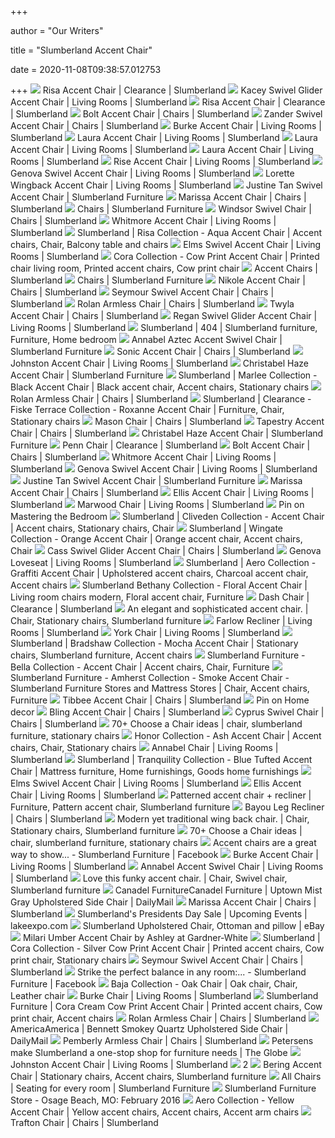+++
        
author = "Our Writers"
        
title = "Slumberland Accent Chair"
        
date = 2020-11-08T09:38:57.012753
        
+++
[ ![](https://www.slumberland.com/on/demandware.static/-/Sites-master-catalog-slumberland/default/dw695e996f/BlueSoHo/QK1013798_BEST_PRI_OL.jpg)](https://www.slumberland.com/on/demandware.static/-/Sites-master-catalog-slumberland/default/dw695e996f/BlueSoHo/QK1013798_BEST_PRI_OL.jpg) Risa Accent Chair | Clearance | Slumberland
[ ![](https://www.slumberland.com/dw/image/v2/BBWK_PRD/on/demandware.static/-/Sites-master-catalog-slumberland/default/dw0766e19d/BlueSoHo/QK1013805_BEST_PRI_OL.jpg?sw=742&sh=742&sm=fit)](https://www.slumberland.com/dw/image/v2/BBWK_PRD/on/demandware.static/-/Sites-master-catalog-slumberland/default/dw0766e19d/BlueSoHo/QK1013805_BEST_PRI_OL.jpg?sw=742&sh=742&sm=fit) Kacey Swivel Glider Accent Chair | Living Rooms | Slumberland
[ ![](https://www.slumberland.com/dw/image/v2/BBWK_PRD/on/demandware.static/-/Sites-master-catalog-slumberland/default/dw546c921e/BlueSoHo/QK1013798_BEST_SID_OL.jpg?sw=742&sh=742&sm=fit)](https://www.slumberland.com/dw/image/v2/BBWK_PRD/on/demandware.static/-/Sites-master-catalog-slumberland/default/dw546c921e/BlueSoHo/QK1013798_BEST_SID_OL.jpg?sw=742&sh=742&sm=fit) Risa Accent Chair | Clearance | Slumberland
[ ![](https://www.slumberland.com/on/demandware.static/-/Sites-master-catalog-slumberland/default/dw1df655da/BlueSoHo/QK1027711_HUGH_PRI_OL.jpg)](https://www.slumberland.com/on/demandware.static/-/Sites-master-catalog-slumberland/default/dw1df655da/BlueSoHo/QK1027711_HUGH_PRI_OL.jpg) Bolt Accent Chair | Chairs | Slumberland
[ ![](https://www.slumberland.com/on/demandware.static/-/Sites-master-catalog-slumberland/default/dwce5c2c55/BlueSoHo/QK1015925_FKLN_AFL_OL.jpg)](https://www.slumberland.com/on/demandware.static/-/Sites-master-catalog-slumberland/default/dwce5c2c55/BlueSoHo/QK1015925_FKLN_AFL_OL.jpg) Zander Swivel Accent Chair | Chairs | Slumberland
[ ![](https://www.slumberland.com/on/demandware.static/-/Sites-master-catalog-slumberland/default/dw233fb9d8/BlueSoHo/2101775_DIME_SH_PRI_OL.jpg)](https://www.slumberland.com/on/demandware.static/-/Sites-master-catalog-slumberland/default/dw233fb9d8/BlueSoHo/2101775_DIME_SH_PRI_OL.jpg) Burke Accent Chair | Living Rooms | Slumberland
[ ![](https://www.slumberland.com/dw/image/v2/BBWK_PRD/on/demandware.static/-/Sites-master-catalog-slumberland/default/dw4412a1a3/BlueSoHo/QK1011528_OVER_AFR_OL.jpg?sw=742&sh=742&sm=fit)](https://www.slumberland.com/dw/image/v2/BBWK_PRD/on/demandware.static/-/Sites-master-catalog-slumberland/default/dw4412a1a3/BlueSoHo/QK1011528_OVER_AFR_OL.jpg?sw=742&sh=742&sm=fit) Laura Accent Chair | Living Rooms | Slumberland
[ ![](https://www.slumberland.com/dw/image/v2/BBWK_PRD/on/demandware.static/-/Sites-master-catalog-slumberland/default/dw5c58b804/BlueSoHo/QK1011528_OVER_PRI_OL.jpg?sw=742&sh=742&sm=fit)](https://www.slumberland.com/dw/image/v2/BBWK_PRD/on/demandware.static/-/Sites-master-catalog-slumberland/default/dw5c58b804/BlueSoHo/QK1011528_OVER_PRI_OL.jpg?sw=742&sh=742&sm=fit) Laura Accent Chair | Living Rooms | Slumberland
[ ![](https://www.slumberland.com/on/demandware.static/-/Sites-master-catalog-slumberland/default/dw7e966786/BlueSoHo/QK1011530_OVER_PRI_OL.jpg)](https://www.slumberland.com/on/demandware.static/-/Sites-master-catalog-slumberland/default/dw7e966786/BlueSoHo/QK1011530_OVER_PRI_OL.jpg) Laura Accent Chair | Living Rooms | Slumberland
[ ![](https://www.slumberland.com/on/demandware.static/-/Sites-master-catalog-slumberland/default/dwfc5fb0bc/BlueSoHo/9070159_BAUH_SH_PRI_OL.jpg)](https://www.slumberland.com/on/demandware.static/-/Sites-master-catalog-slumberland/default/dwfc5fb0bc/BlueSoHo/9070159_BAUH_SH_PRI_OL.jpg) Rise Accent Chair | Living Rooms | Slumberland
[ ![](https://www.slumberland.com/on/demandware.static/-/Sites-master-catalog-slumberland/default/dw41e1e5ce/BlueSoHo/4230444_ASHL_PRI_OL.jpg)](https://www.slumberland.com/on/demandware.static/-/Sites-master-catalog-slumberland/default/dw41e1e5ce/BlueSoHo/4230444_ASHL_PRI_OL.jpg) Genova Swivel Accent Chair | Living Rooms | Slumberland
[ ![](https://www.slumberland.com/on/demandware.static/-/Sites-master-catalog-slumberland/default/dw58770344/BlueSoHo/QK1013803_BEST_PRI_OL.jpg)](https://www.slumberland.com/on/demandware.static/-/Sites-master-catalog-slumberland/default/dw58770344/BlueSoHo/QK1013803_BEST_PRI_OL.jpg) Lorette Wingback Accent Chair | Living Rooms | Slumberland
[ ![](https://www.slumberland.com/on/demandware.static/-/Sites-master-catalog-slumberland/default/dw434f001c/BlueSoHo/QK1013800_BEST_PRI_OL.jpg)](https://www.slumberland.com/on/demandware.static/-/Sites-master-catalog-slumberland/default/dw434f001c/BlueSoHo/QK1013800_BEST_PRI_OL.jpg) Justine Tan Swivel Accent Chair | Slumberland Furniture
[ ![](https://www.slumberland.com/on/demandware.static/-/Sites-master-catalog-slumberland/default/dwd67b629d/BlueSoHo/QK1022474_OVER_PRI_OL.jpg)](https://www.slumberland.com/on/demandware.static/-/Sites-master-catalog-slumberland/default/dwd67b629d/BlueSoHo/QK1022474_OVER_PRI_OL.jpg) Marissa Accent Chair | Chairs | Slumberland
[ ![](https://www.slumberland.com/on/demandware.static/-/Sites-site-catalog-slumberland-us/default/dwca746efd/ChairCarousel/webcarousel_chaices.png)](https://www.slumberland.com/on/demandware.static/-/Sites-site-catalog-slumberland-us/default/dwca746efd/ChairCarousel/webcarousel_chaices.png) Chairs | Slumberland Furniture
[ ![](https://www.slumberland.com/on/demandware.static/-/Sites-master-catalog-slumberland/default/dwa95e9815/BlueSoHo/QK1024816_OVER_PRO_OL.jpg)](https://www.slumberland.com/on/demandware.static/-/Sites-master-catalog-slumberland/default/dwa95e9815/BlueSoHo/QK1024816_OVER_PRO_OL.jpg) Windsor Swivel Chair | Chairs | Slumberland
[ ![](https://www.slumberland.com/dw/image/v2/BBWK_PRD/on/demandware.static/-/Sites-master-catalog-slumberland/default/dw07d7f040/BlueSoHo/QK1015421_HUGH_PRI_OL.jpg?sw=742&sh=742&sm=fit)](https://www.slumberland.com/dw/image/v2/BBWK_PRD/on/demandware.static/-/Sites-master-catalog-slumberland/default/dw07d7f040/BlueSoHo/QK1015421_HUGH_PRI_OL.jpg?sw=742&sh=742&sm=fit) Whitmore Accent Chair | Living Rooms | Slumberland
[ ![](https://i.pinimg.com/originals/8b/d2/b6/8bd2b665f88686e77feeb1f95520f092.jpg)](https://i.pinimg.com/originals/8b/d2/b6/8bd2b665f88686e77feeb1f95520f092.jpg) Slumberland | Risa Collection - Aqua Accent Chair | Accent chairs, Chair,  Balcony table and chairs
[ ![](https://www.slumberland.com/dw/image/v2/BBWK_PRD/on/demandware.static/-/Sites-master-catalog-slumberland/default/dw862ddf0b/BlueSoHo/QK1015286_BAUH_PRI_OL.jpg?sw=742&sh=742&sm=fit)](https://www.slumberland.com/dw/image/v2/BBWK_PRD/on/demandware.static/-/Sites-master-catalog-slumberland/default/dw862ddf0b/BlueSoHo/QK1015286_BAUH_PRI_OL.jpg?sw=742&sh=742&sm=fit) Elms Swivel Accent Chair | Living Rooms | Slumberland
[ ![](https://i.pinimg.com/originals/6f/0a/32/6f0a32f07ff5b043e605d122c7a861a8.jpg)](https://i.pinimg.com/originals/6f/0a/32/6f0a32f07ff5b043e605d122c7a861a8.jpg) Cora Collection - Cow Print Accent Chair | Printed chair living room,  Printed accent chairs, Cow print chair
[ ![](https://i.ytimg.com/vi/_RxzJolNk1E/maxresdefault.jpg)](https://i.ytimg.com/vi/_RxzJolNk1E/maxresdefault.jpg) Accent Chairs | Slumberland
[ ![](https://www.slumberland.com/on/demandware.static/-/Sites-site-catalog-slumberland-us/default/dw833b7d2a/ChairCarousel/webcarousel_stationarycharis.png)](https://www.slumberland.com/on/demandware.static/-/Sites-site-catalog-slumberland-us/default/dw833b7d2a/ChairCarousel/webcarousel_stationarycharis.png) Chairs | Slumberland Furniture
[ ![](https://www.slumberland.com/on/demandware.static/-/Sites-master-catalog-slumberland/default/dw2f679bea/BlueSoHo/3281711.jpg)](https://www.slumberland.com/on/demandware.static/-/Sites-master-catalog-slumberland/default/dw2f679bea/BlueSoHo/3281711.jpg) Nikole Accent Chair | Chairs | Slumberland
[ ![](https://www.slumberland.com/on/demandware.static/-/Sites-master-catalog-slumberland/default/dw1af2796b/BlueSoHo/QK1013797_BEST_PRI_OL.jpg)](https://www.slumberland.com/on/demandware.static/-/Sites-master-catalog-slumberland/default/dw1af2796b/BlueSoHo/QK1013797_BEST_PRI_OL.jpg) Seymour Swivel Accent Chair | Chairs | Slumberland
[ ![](https://www.slumberland.com/on/demandware.static/-/Sites-master-catalog-slumberland/default/dwa9ca365c/BlueSoHo/QK1013795_BEST_PRI_OL.jpg)](https://www.slumberland.com/on/demandware.static/-/Sites-master-catalog-slumberland/default/dwa9ca365c/BlueSoHo/QK1013795_BEST_PRI_OL.jpg) Rolan Armless Chair | Chairs | Slumberland
[ ![](https://www.slumberland.com/dw/image/v2/BBWK_PRD/on/demandware.static/-/Sites-master-catalog-slumberland/default/dw05aba84a/BlueSoHo/QK1021099_TOPL_PRI_OL.jpg?sw=742&sh=742&sm=fit)](https://www.slumberland.com/dw/image/v2/BBWK_PRD/on/demandware.static/-/Sites-master-catalog-slumberland/default/dw05aba84a/BlueSoHo/QK1021099_TOPL_PRI_OL.jpg?sw=742&sh=742&sm=fit) Twyla Accent Chair | Chairs | Slumberland
[ ![](https://www.slumberland.com/on/demandware.static/-/Sites-master-catalog-slumberland/default/dwc4b7e2fc/BlueSoHo/QK1013804_BEST_PRI_OL.jpg)](https://www.slumberland.com/on/demandware.static/-/Sites-master-catalog-slumberland/default/dwc4b7e2fc/BlueSoHo/QK1013804_BEST_PRI_OL.jpg) Regan Swivel Glider Accent Chair | Living Rooms | Slumberland
[ ![](https://i.pinimg.com/originals/2a/90/49/2a904935abac7af53f3f8160a4592f19.jpg)](https://i.pinimg.com/originals/2a/90/49/2a904935abac7af53f3f8160a4592f19.jpg) Slumberland | 404 | Slumberland furniture, Furniture, Home bedroom
[ ![](https://www.slumberland.com/dw/image/v2/BBWK_PRD/on/demandware.static/-/Sites-master-catalog-slumberland/default/dwc17d5afa/BlueSoHo/QK1022803_BEST_LF1_RM.jpg?sw=742&sh=742&sm=fit)](https://www.slumberland.com/dw/image/v2/BBWK_PRD/on/demandware.static/-/Sites-master-catalog-slumberland/default/dwc17d5afa/BlueSoHo/QK1022803_BEST_LF1_RM.jpg?sw=742&sh=742&sm=fit) Annabel Aztec Accent Swivel Chair | Slumberland Furniture
[ ![](https://www.slumberland.com/on/demandware.static/-/Sites-master-catalog-slumberland/default/dw384ae3e8/BlueSoHo/QK1023219_HUGH_PRI_OL.jpg)](https://www.slumberland.com/on/demandware.static/-/Sites-master-catalog-slumberland/default/dw384ae3e8/BlueSoHo/QK1023219_HUGH_PRI_OL.jpg) Sonic Accent Chair | Chairs | Slumberland
[ ![](https://www.slumberland.com/dw/image/v2/BBWK_PRD/on/demandware.static/-/Sites-master-catalog-slumberland/default/dwa0e48eb3/BlueSoHo/QK1011531_OVER_AFR_OL.jpg?sw=742&sh=742&sm=fit)](https://www.slumberland.com/dw/image/v2/BBWK_PRD/on/demandware.static/-/Sites-master-catalog-slumberland/default/dwa0e48eb3/BlueSoHo/QK1011531_OVER_AFR_OL.jpg?sw=742&sh=742&sm=fit) Johnston Accent Chair | Living Rooms | Slumberland
[ ![](https://www.slumberland.com/dw/image/v2/BBWK_PRD/on/demandware.static/-/Sites-master-catalog-slumberland/default/dw975418f0/BlueSoHo/QK1013807_BEST_PRI_OL.jpg?sw=742&sh=742&sm=fit)](https://www.slumberland.com/dw/image/v2/BBWK_PRD/on/demandware.static/-/Sites-master-catalog-slumberland/default/dw975418f0/BlueSoHo/QK1013807_BEST_PRI_OL.jpg?sw=742&sh=742&sm=fit) Christabel Haze Accent Chair | Slumberland Furniture
[ ![](https://i.pinimg.com/originals/20/4c/38/204c38396095e113582caba54baf681d.jpg)](https://i.pinimg.com/originals/20/4c/38/204c38396095e113582caba54baf681d.jpg) Slumberland | Marlee Collection - Black Accent Chair | Black accent chair, Accent  chairs, Stationary chairs
[ ![](https://www.slumberland.com/dw/image/v2/BBWK_PRD/on/demandware.static/-/Sites-master-catalog-slumberland/default/dw08d37144/BlueSoHo/QK1013795_BEST_LF1_RM.jpg?sw=742&sh=742&sm=fit)](https://www.slumberland.com/dw/image/v2/BBWK_PRD/on/demandware.static/-/Sites-master-catalog-slumberland/default/dw08d37144/BlueSoHo/QK1013795_BEST_LF1_RM.jpg?sw=742&sh=742&sm=fit) Rolan Armless Chair | Chairs | Slumberland
[ ![](https://i.pinimg.com/originals/80/22/c7/8022c76a9c67094fa09400aef2d8b30b.jpg)](https://i.pinimg.com/originals/80/22/c7/8022c76a9c67094fa09400aef2d8b30b.jpg) Slumberland | Clearance - Fiske Terrace Collection - Roxanne Accent Chair |  Furniture, Chair, Stationary chairs
[ ![](https://www.slumberland.com/on/demandware.static/-/Sites-master-catalog-slumberland/default/dwa086b157/BlueSoHo/QK1020489_UNIF_PRI_OL.jpg)](https://www.slumberland.com/on/demandware.static/-/Sites-master-catalog-slumberland/default/dwa086b157/BlueSoHo/QK1020489_UNIF_PRI_OL.jpg) Mason Chair | Chairs | Slumberland
[ ![](https://www.slumberland.com/dw/image/v2/BBWK_PRD/on/demandware.static/-/Sites-master-catalog-slumberland/default/dwd2469cbd/BlueSoHo/QK1023211_HUGH_PRI_OL.jpg?sw=742&sh=742&sm=fit)](https://www.slumberland.com/dw/image/v2/BBWK_PRD/on/demandware.static/-/Sites-master-catalog-slumberland/default/dwd2469cbd/BlueSoHo/QK1023211_HUGH_PRI_OL.jpg?sw=742&sh=742&sm=fit) Tapestry Accent Chair | Chairs | Slumberland
[ ![](https://www.slumberland.com/dw/image/v2/BBWK_PRD/on/demandware.static/-/Sites-master-catalog-slumberland/default/dwa3afbe17/BlueSoHo/QK1013807_BEST_SID_OL.jpg?sw=742&sh=742&sm=fit)](https://www.slumberland.com/dw/image/v2/BBWK_PRD/on/demandware.static/-/Sites-master-catalog-slumberland/default/dwa3afbe17/BlueSoHo/QK1013807_BEST_SID_OL.jpg?sw=742&sh=742&sm=fit) Christabel Haze Accent Chair | Slumberland Furniture
[ ![](https://www.slumberland.com/on/demandware.static/-/Sites-master-catalog-slumberland/default/dwce1bfe9f/BlueSoHo/QK986618_UNIF_PRI_OL.jpg)](https://www.slumberland.com/on/demandware.static/-/Sites-master-catalog-slumberland/default/dwce1bfe9f/BlueSoHo/QK986618_UNIF_PRI_OL.jpg) Penn Chair | Clearance | Slumberland
[ ![](https://www.slumberland.com/dw/image/v2/BBWK_PRD/on/demandware.static/-/Sites-master-catalog-slumberland/default/dw055d2554/BlueSoHo/QK1027711_HUGH_LF1_RM.jpg?sw=742&sh=742&sm=fit)](https://www.slumberland.com/dw/image/v2/BBWK_PRD/on/demandware.static/-/Sites-master-catalog-slumberland/default/dw055d2554/BlueSoHo/QK1027711_HUGH_LF1_RM.jpg?sw=742&sh=742&sm=fit) Bolt Accent Chair | Chairs | Slumberland
[ ![](https://www.slumberland.com/dw/image/v2/BBWK_PRD/on/demandware.static/-/Sites-master-catalog-slumberland/default/dwe3d3785a/BlueSoHo/QK1015421_HUGH_LF1_RM.jpg?sw=742&sh=742&sm=fit)](https://www.slumberland.com/dw/image/v2/BBWK_PRD/on/demandware.static/-/Sites-master-catalog-slumberland/default/dwe3d3785a/BlueSoHo/QK1015421_HUGH_LF1_RM.jpg?sw=742&sh=742&sm=fit) Whitmore Accent Chair | Living Rooms | Slumberland
[ ![](https://www.slumberland.com/dw/image/v2/BBWK_PRD/on/demandware.static/-/Sites-master-catalog-slumberland/default/dwd16ef1f9/BlueSoHo/4230444_1.jpg?sw=742&sh=742&sm=fit)](https://www.slumberland.com/dw/image/v2/BBWK_PRD/on/demandware.static/-/Sites-master-catalog-slumberland/default/dwd16ef1f9/BlueSoHo/4230444_1.jpg?sw=742&sh=742&sm=fit) Genova Swivel Accent Chair | Living Rooms | Slumberland
[ ![](https://www.slumberland.com/dw/image/v2/BBWK_PRD/on/demandware.static/-/Sites-master-catalog-slumberland/default/dwe634d119/BlueSoHo/QK1013800_BEST_AFL_OL.jpg?sw=742&sh=742&sm=fit)](https://www.slumberland.com/dw/image/v2/BBWK_PRD/on/demandware.static/-/Sites-master-catalog-slumberland/default/dwe634d119/BlueSoHo/QK1013800_BEST_AFL_OL.jpg?sw=742&sh=742&sm=fit) Justine Tan Swivel Accent Chair | Slumberland Furniture
[ ![](https://www.slumberland.com/dw/image/v2/BBWK_PRD/on/demandware.static/-/Sites-master-catalog-slumberland/default/dwfd6aa495/BlueSoHo/QK1022470_OVER_LF1_RM.jpg?sw=742&sh=742&sm=fit)](https://www.slumberland.com/dw/image/v2/BBWK_PRD/on/demandware.static/-/Sites-master-catalog-slumberland/default/dwfd6aa495/BlueSoHo/QK1022470_OVER_LF1_RM.jpg?sw=742&sh=742&sm=fit) Marissa Accent Chair | Chairs | Slumberland
[ ![](https://www.slumberland.com/on/demandware.static/-/Sites-master-catalog-slumberland/default/dwd68e3604/BlueSoHo/2108066_OVER_PRI_OL.jpg)](https://www.slumberland.com/on/demandware.static/-/Sites-master-catalog-slumberland/default/dwd68e3604/BlueSoHo/2108066_OVER_PRI_OL.jpg) Ellis Accent Chair | Living Rooms | Slumberland
[ ![](https://www.slumberland.com/on/demandware.static/-/Sites-master-catalog-slumberland/default/dw5c3b4aef/BlueSoHo/8645987_FKLN_PRI_OL.jpg)](https://www.slumberland.com/on/demandware.static/-/Sites-master-catalog-slumberland/default/dw5c3b4aef/BlueSoHo/8645987_FKLN_PRI_OL.jpg) Marwood Chair | Living Rooms | Slumberland
[ ![](https://i.pinimg.com/originals/27/52/2a/27522aab510e34d7f54269b26e6e302d.jpg)](https://i.pinimg.com/originals/27/52/2a/27522aab510e34d7f54269b26e6e302d.jpg) Pin on Mastering the Bedroom
[ ![](https://i.pinimg.com/originals/de/c3/bf/dec3bf12a42cd2b63b4834f12642dc75.jpg)](https://i.pinimg.com/originals/de/c3/bf/dec3bf12a42cd2b63b4834f12642dc75.jpg) Slumberland | Cliveden Collection - Accent Chair | Accent chairs,  Stationary chairs, Chair
[ ![](https://i.pinimg.com/originals/00/46/f6/0046f6c891af06214ffb2b779046e60a.jpg)](https://i.pinimg.com/originals/00/46/f6/0046f6c891af06214ffb2b779046e60a.jpg) Slumberland | Wingate Collection - Orange Accent Chair | Orange accent chair,  Accent chairs, Chair
[ ![](https://www.slumberland.com/on/demandware.static/-/Sites-master-catalog-slumberland/default/dwd5ea3404/BlueSoHo/QK1013796_BEST_PRI_OL.jpg)](https://www.slumberland.com/on/demandware.static/-/Sites-master-catalog-slumberland/default/dwd5ea3404/BlueSoHo/QK1013796_BEST_PRI_OL.jpg) Cass Swivel Glider Accent Chair | Chairs | Slumberland
[ ![](https://www.slumberland.com/on/demandware.static/-/Sites-master-catalog-slumberland/default/dw80fedcf9/BlueSoHo/4230435.jpg)](https://www.slumberland.com/on/demandware.static/-/Sites-master-catalog-slumberland/default/dw80fedcf9/BlueSoHo/4230435.jpg) Genova Loveseat | Living Rooms | Slumberland
[ ![](https://i.pinimg.com/originals/19/f9/7a/19f97a3e65421a85ee0965edd8d69070.jpg)](https://i.pinimg.com/originals/19/f9/7a/19f97a3e65421a85ee0965edd8d69070.jpg) Slumberland | Aero Collection - Graffiti Accent Chair | Upholstered accent  chairs, Charcoal accent chair, Accent chairs
[ ![](https://i.pinimg.com/originals/fb/81/90/fb81902ad7365c46b958d2a47b4754d9.jpg)](https://i.pinimg.com/originals/fb/81/90/fb81902ad7365c46b958d2a47b4754d9.jpg) Slumberland Bethany Collection - Floral Accent Chair | Living room chairs  modern, Floral accent chair, Furniture
[ ![](https://www.slumberland.com/dw/image/v2/BBWK_PRD/on/demandware.static/-/Sites-master-catalog-slumberland/default/dwc85d190f/BlueSoHo/QK986631_UNIF_AFL_OL.jpg?sw=742&sh=742&sm=fit)](https://www.slumberland.com/dw/image/v2/BBWK_PRD/on/demandware.static/-/Sites-master-catalog-slumberland/default/dwc85d190f/BlueSoHo/QK986631_UNIF_AFL_OL.jpg?sw=742&sh=742&sm=fit) Dash Chair | Clearance | Slumberland
[ ![](https://i.pinimg.com/originals/cb/a0/ba/cba0baf3b61d93fa881445efb1cef937.jpg)](https://i.pinimg.com/originals/cb/a0/ba/cba0baf3b61d93fa881445efb1cef937.jpg) An elegant and sophisticated accent chair. | Chair, Stationary chairs,  Slumberland furniture
[ ![](https://www.slumberland.com/on/demandware.static/-/Sites-master-catalog-slumberland/default/dw6a543c83/BlueSoHo/QK1011198_HUGH_PRI_OL.jpg)](https://www.slumberland.com/on/demandware.static/-/Sites-master-catalog-slumberland/default/dw6a543c83/BlueSoHo/QK1011198_HUGH_PRI_OL.jpg) Farlow Recliner | Living Rooms | Slumberland
[ ![](https://www.slumberland.com/on/demandware.static/-/Sites-master-catalog-slumberland/default/dw95202a2a/BlueSoHo/4100856.jpg)](https://www.slumberland.com/on/demandware.static/-/Sites-master-catalog-slumberland/default/dw95202a2a/BlueSoHo/4100856.jpg) York Chair | Living Rooms | Slumberland
[ ![](https://i.pinimg.com/originals/79/09/ef/7909ef5b5e2156824d2106c686c03222.jpg)](https://i.pinimg.com/originals/79/09/ef/7909ef5b5e2156824d2106c686c03222.jpg) Slumberland | Bradshaw Collection - Mocha Accent Chair | Stationary chairs,  Slumberland furniture, Accent chairs
[ ![](https://i.pinimg.com/originals/c1/bd/c2/c1bdc28166c5c7bcead58d230674196a.jpg)](https://i.pinimg.com/originals/c1/bd/c2/c1bdc28166c5c7bcead58d230674196a.jpg) Slumberland Furniture - Bella Collection - Accent Chair | Accent chairs,  Chair, Furniture
[ ![](https://i.pinimg.com/originals/93/37/d4/9337d43a4a3c8fa9bfcc4082b3dad0e8.jpg)](https://i.pinimg.com/originals/93/37/d4/9337d43a4a3c8fa9bfcc4082b3dad0e8.jpg) Slumberland Furniture - Amherst Collection - Smoke Accent Chair -  Slumberland Furniture Stores and Mattress Stores | Chair, Accent chairs,  Furniture
[ ![](https://www.slumberland.com/on/demandware.static/-/Sites-master-catalog-slumberland/default/dwf35f6ee4/BlueSoHo/QK1027865_ASHL_PRI_OL.jpg)](https://www.slumberland.com/on/demandware.static/-/Sites-master-catalog-slumberland/default/dwf35f6ee4/BlueSoHo/QK1027865_ASHL_PRI_OL.jpg) Tibbee Accent Chair | Chairs | Slumberland
[ ![](https://i.pinimg.com/originals/2e/08/e1/2e08e1b1838a3c573ff66db3d441ba30.jpg)](https://i.pinimg.com/originals/2e/08/e1/2e08e1b1838a3c573ff66db3d441ba30.jpg) Pin on Home decor
[ ![](https://www.slumberland.com/on/demandware.static/-/Sites-master-catalog-slumberland/default/dw8368be3b/BlueSoHo/QK1023191_HUGH_PRI_OL.jpg)](https://www.slumberland.com/on/demandware.static/-/Sites-master-catalog-slumberland/default/dw8368be3b/BlueSoHo/QK1023191_HUGH_PRI_OL.jpg) Bling Accent Chair | Chairs | Slumberland
[ ![](https://www.slumberland.com/on/demandware.static/-/Sites-master-catalog-slumberland/default/dwa65d7bf2/BlueSoHo/QK988256_ASHL_SH_AFL_OL.jpg)](https://www.slumberland.com/on/demandware.static/-/Sites-master-catalog-slumberland/default/dwa65d7bf2/BlueSoHo/QK988256_ASHL_SH_AFL_OL.jpg) Cyprus Swivel Chair | Chairs | Slumberland
[ ![](https://i.pinimg.com/474x/00/da/7d/00da7d5a5d7eeeaaf4edb65861c80303.jpg)](https://i.pinimg.com/474x/00/da/7d/00da7d5a5d7eeeaaf4edb65861c80303.jpg) 70+ Choose a Chair ideas | chair, slumberland furniture, stationary chairs
[ ![](https://i.pinimg.com/originals/e4/a0/d0/e4a0d0b8049364d77c9719cd16933e64.jpg)](https://i.pinimg.com/originals/e4/a0/d0/e4a0d0b8049364d77c9719cd16933e64.jpg) Honor Collection - Ash Accent Chair | Accent chairs, Chair, Stationary  chairs
[ ![](https://www.slumberland.com/on/demandware.static/-/Sites-master-catalog-slumberland/default/dwd39c0cc8/BlueSoHo/QK1022805_BEST_PRI_OL.jpg)](https://www.slumberland.com/on/demandware.static/-/Sites-master-catalog-slumberland/default/dwd39c0cc8/BlueSoHo/QK1022805_BEST_PRI_OL.jpg) Annabel Chair | Living Rooms | Slumberland
[ ![](https://i.pinimg.com/originals/87/cd/28/87cd28b1889ed121a0e72d05ca8587cc.jpg)](https://i.pinimg.com/originals/87/cd/28/87cd28b1889ed121a0e72d05ca8587cc.jpg) Slumberland | Tranquility Collection - Blue Tufted Accent Chair | Mattress  furniture, Home furnishings, Goods home furnishings
[ ![](https://www.slumberland.com/dw/image/v2/BBWK_PRD/on/demandware.static/-/Sites-master-catalog-slumberland/default/dw673ec2cc/BlueSoHo/QK1015286_BAUH_AFL_OL.jpg?sw=742&sh=742&sm=fit)](https://www.slumberland.com/dw/image/v2/BBWK_PRD/on/demandware.static/-/Sites-master-catalog-slumberland/default/dw673ec2cc/BlueSoHo/QK1015286_BAUH_AFL_OL.jpg?sw=742&sh=742&sm=fit) Elms Swivel Accent Chair | Living Rooms | Slumberland
[ ![](https://www.slumberland.com/on/demandware.static/-/Sites-master-catalog-slumberland/default/dw0936ebee/BlueSoHo/2108055_OVER_PRI_OL.jpg)](https://www.slumberland.com/on/demandware.static/-/Sites-master-catalog-slumberland/default/dw0936ebee/BlueSoHo/2108055_OVER_PRI_OL.jpg) Ellis Accent Chair | Living Rooms | Slumberland
[ ![](https://i.pinimg.com/originals/1c/6d/25/1c6d251dd961341c0ecbae9c2aff8024.jpg)](https://i.pinimg.com/originals/1c/6d/25/1c6d251dd961341c0ecbae9c2aff8024.jpg) Patterned accent chair + recliner | Furniture, Pattern accent chair,  Slumberland furniture
[ ![](https://www.slumberland.com/on/demandware.static/-/Sites-master-catalog-slumberland/default/dwabd998a6/BlueSoHo/5749688.jpg)](https://www.slumberland.com/on/demandware.static/-/Sites-master-catalog-slumberland/default/dwabd998a6/BlueSoHo/5749688.jpg) Bayou Leg Recliner | Chairs | Slumberland
[ ![](https://i.pinimg.com/736x/b8/ec/65/b8ec65d584a44d7eb86dde284269e13f.jpg)](https://i.pinimg.com/736x/b8/ec/65/b8ec65d584a44d7eb86dde284269e13f.jpg) Modern yet traditional wing back chair. | Chair, Stationary chairs,  Slumberland furniture
[ ![](https://i.pinimg.com/236x/e2/37/35/e23735f29907940350f22fce84b32050.jpg)](https://i.pinimg.com/236x/e2/37/35/e23735f29907940350f22fce84b32050.jpg) 70+ Choose a Chair ideas | chair, slumberland furniture, stationary chairs
[ ![](https://lookaside.fbsbx.com/lookaside/crawler/media/?media_id=10156779486659107)](https://lookaside.fbsbx.com/lookaside/crawler/media/?media_id=10156779486659107) Accent chairs are a great way to show... - Slumberland Furniture | Facebook
[ ![](https://www.slumberland.com/dw/image/v2/BBWK_PRD/on/demandware.static/-/Sites-master-catalog-slumberland/default/dwa72fd4ea/BlueSoHo/2101775_DIME_SH_AFR_OL.jpg?sw=742&sh=742&sm=fit)](https://www.slumberland.com/dw/image/v2/BBWK_PRD/on/demandware.static/-/Sites-master-catalog-slumberland/default/dwa72fd4ea/BlueSoHo/2101775_DIME_SH_AFR_OL.jpg?sw=742&sh=742&sm=fit) Burke Accent Chair | Living Rooms | Slumberland
[ ![](https://www.slumberland.com/on/demandware.static/-/Sites-master-catalog-slumberland/default/dw4b4bcd27/BlueSoHo/QK1022803_BEST_PRI_OL.jpg)](https://www.slumberland.com/on/demandware.static/-/Sites-master-catalog-slumberland/default/dw4b4bcd27/BlueSoHo/QK1022803_BEST_PRI_OL.jpg) Annabel Accent Swivel Chair | Living Rooms | Slumberland
[ ![](https://i.pinimg.com/originals/41/1f/c5/411fc5039011d337af59d81353b4d194.jpg)](https://i.pinimg.com/originals/41/1f/c5/411fc5039011d337af59d81353b4d194.jpg) Love this funky accent chair. | Chair, Swivel chair, Slumberland furniture
[ ![](https://www.slumberland.com/on/demandware.static/-/Sites-master-catalog-slumberland/default/dw3cb7dc14/BlueSoHo/4072821.jpg)](https://www.slumberland.com/on/demandware.static/-/Sites-master-catalog-slumberland/default/dw3cb7dc14/BlueSoHo/4072821.jpg) Canadel FurnitureCanadel Furniture | Uptown Mist Gray Upholstered Side Chair  | DailyMail
[ ![](https://www.slumberland.com/dw/image/v2/BBWK_PRD/on/demandware.static/-/Sites-master-catalog-slumberland/default/dw4bf581a3/BlueSoHo/QK1022470_OVER_BCK_OL.jpg?sw=742&sh=742&sm=fit)](https://www.slumberland.com/dw/image/v2/BBWK_PRD/on/demandware.static/-/Sites-master-catalog-slumberland/default/dw4bf581a3/BlueSoHo/QK1022470_OVER_BCK_OL.jpg?sw=742&sh=742&sm=fit) Marissa Accent Chair | Chairs | Slumberland
[ ![](https://bloximages.chicago2.vip.townnews.com/lakeexpo.com/content/tncms/assets/v3/editorial/7/e3/7e3ba9b8-4d1e-11ea-8593-1b55fc43a604/5e432bda5424a.image.png)](https://bloximages.chicago2.vip.townnews.com/lakeexpo.com/content/tncms/assets/v3/editorial/7/e3/7e3ba9b8-4d1e-11ea-8593-1b55fc43a604/5e432bda5424a.image.png) Slumberland's Presidents Day Sale | Upcoming Events | lakeexpo.com
[ ![](https://i.ebayimg.com/images/g/H1sAAOSwO7dfgwMt/s-l300.jpg)](https://i.ebayimg.com/images/g/H1sAAOSwO7dfgwMt/s-l300.jpg) Slumberland Upholstered Chair, Ottoman and pillow | eBay
[ ![](https://gw-product.s3.amazonaws.com/50970.jpg)](https://gw-product.s3.amazonaws.com/50970.jpg) Milari Umber Accent Chair by Ashley at Gardner-White
[ ![](https://i.pinimg.com/originals/b8/d8/01/b8d80195c419a6d336d6e1e306a5782c.jpg)](https://i.pinimg.com/originals/b8/d8/01/b8d80195c419a6d336d6e1e306a5782c.jpg) Slumberland | Cora Collection - Silver Cow Print Accent Chair | Printed accent  chairs, Cow print chair, Stationary chairs
[ ![](https://www.slumberland.com/on/demandware.static/-/Sites-master-catalog-slumberland/default/dw54417643/BlueSoHo/QK1013797_BEST_AFL_OL.jpg)](https://www.slumberland.com/on/demandware.static/-/Sites-master-catalog-slumberland/default/dw54417643/BlueSoHo/QK1013797_BEST_AFL_OL.jpg) Seymour Swivel Accent Chair | Chairs | Slumberland
[ ![](https://lookaside.fbsbx.com/lookaside/crawler/media/?media_id=10154000875389107)](https://lookaside.fbsbx.com/lookaside/crawler/media/?media_id=10154000875389107) Strike the perfect balance in any room:... - Slumberland Furniture |  Facebook
[ ![](https://i.pinimg.com/originals/f9/5a/a1/f95aa1ed68582f403870c723cb74bc03.jpg)](https://i.pinimg.com/originals/f9/5a/a1/f95aa1ed68582f403870c723cb74bc03.jpg) Baja Collection - Oak Chair | Oak chair, Chair, Leather chair
[ ![](https://www.slumberland.com/on/demandware.static/-/Sites-master-catalog-slumberland/default/dw7529b51c/BlueSoHo/2101750_DIME_SH_PRI_OL.jpg)](https://www.slumberland.com/on/demandware.static/-/Sites-master-catalog-slumberland/default/dw7529b51c/BlueSoHo/2101750_DIME_SH_PRI_OL.jpg) Burke Chair | Living Rooms | Slumberland
[ ![](https://i.pinimg.com/originals/54/88/a9/5488a9da548fca81a28741f9d6a103ac.jpg)](https://i.pinimg.com/originals/54/88/a9/5488a9da548fca81a28741f9d6a103ac.jpg) Slumberland Furniture | Cora Cream Cow Print Accent Chair | Printed accent  chairs, Cow print chair, Accent chairs
[ ![](https://www.slumberland.com/dw/image/v2/BBWK_PRD/on/demandware.static/-/Sites-master-catalog-slumberland/default/dw9438633f/BlueSoHo/QK1013795_BEST_SID_OL.jpg?sw=742&sh=742&sm=fit)](https://www.slumberland.com/dw/image/v2/BBWK_PRD/on/demandware.static/-/Sites-master-catalog-slumberland/default/dw9438633f/BlueSoHo/QK1013795_BEST_SID_OL.jpg?sw=742&sh=742&sm=fit) Rolan Armless Chair | Chairs | Slumberland
[ ![](https://www.slumberland.com/on/demandware.static/-/Sites-master-catalog-slumberland/default/dw20ab0383/BlueSoHo/QK1012362_AAME_AFR_OL.jpg)](https://www.slumberland.com/on/demandware.static/-/Sites-master-catalog-slumberland/default/dw20ab0383/BlueSoHo/QK1012362_AAME_AFR_OL.jpg) AmericaAmerica | Bennett Smokey Quartz Upholstered Side Chair | DailyMail
[ ![](https://www.slumberland.com/on/demandware.static/-/Sites-master-catalog-slumberland/default/dw7579dc4f/BlueSoHo/QK1023186_HUGH_PRI_OL.jpg)](https://www.slumberland.com/on/demandware.static/-/Sites-master-catalog-slumberland/default/dw7579dc4f/BlueSoHo/QK1023186_HUGH_PRI_OL.jpg) Pemberly Armless Chair | Chairs | Slumberland
[ ![](https://www.dglobe.com/incoming/4648904-jcanc9-090719.L.DG.SLUMBERLAND/alternates/BASE_LANDSCAPE/090719.L.DG.SLUMBERLAND)](https://www.dglobe.com/incoming/4648904-jcanc9-090719.L.DG.SLUMBERLAND/alternates/BASE_LANDSCAPE/090719.L.DG.SLUMBERLAND) Petersens make Slumberland a one-stop shop for furniture needs | The Globe
[ ![](https://www.slumberland.com/on/demandware.static/-/Sites-master-catalog-slumberland/default/dw4aa392fb/BlueSoHo/QK1011534_OVER_AFR_OL.jpg)](https://www.slumberland.com/on/demandware.static/-/Sites-master-catalog-slumberland/default/dw4aa392fb/BlueSoHo/QK1011534_OVER_AFR_OL.jpg) Johnston Accent Chair | Living Rooms | Slumberland
[ ![](http://admin2v3.myhometownads.com/mha-media/108/pubs/560/2243/34980-8902.jpg)](http://admin2v3.myhometownads.com/mha-media/108/pubs/560/2243/34980-8902.jpg) 2
[ ![](https://i.pinimg.com/236x/34/c1/8f/34c18fd5fc9c83cb12bfcfe1501add36.jpg)](https://i.pinimg.com/236x/34/c1/8f/34c18fd5fc9c83cb12bfcfe1501add36.jpg) Bering Accent Chair | Stationary chairs, Accent chairs, Slumberland  furniture
[ ![](https://www.slumberland.com/dw/image/v2/BBWK_PRD/on/demandware.static/-/Sites-master-catalog-slumberland/default/dw5f7b9c75/BlueSoHo/1051221_LAZY_PRI_OL.jpg?sw=195&sh=195&sm=fit)](https://www.slumberland.com/dw/image/v2/BBWK_PRD/on/demandware.static/-/Sites-master-catalog-slumberland/default/dw5f7b9c75/BlueSoHo/1051221_LAZY_PRI_OL.jpg?sw=195&sh=195&sm=fit) All Chairs | Seating for every room | Slumberland Furniture
[ ![](https://3.bp.blogspot.com/-0oNIxHcV7qc/VrTMsv-A5xI/AAAAAAAABOs/YIvLIyoUcW0/s1600/Slumberland%2BFurniture%252C%2BLake%2Bof%2Bthe%2BOzarks%252C%2BOsage%2BBeach%252C%2Brecliners.jpg)](https://3.bp.blogspot.com/-0oNIxHcV7qc/VrTMsv-A5xI/AAAAAAAABOs/YIvLIyoUcW0/s1600/Slumberland%2BFurniture%252C%2BLake%2Bof%2Bthe%2BOzarks%252C%2BOsage%2BBeach%252C%2Brecliners.jpg) Slumberland Furniture Store - Osage Beach, MO: February 2016
[ ![](https://i.pinimg.com/originals/9c/53/65/9c53653fb3730ce662c6e0c62f6d2760.jpg)](https://i.pinimg.com/originals/9c/53/65/9c53653fb3730ce662c6e0c62f6d2760.jpg) Aero Collection - Yellow Accent Chair | Yellow accent chairs, Accent chairs,  Accent arm chairs
[ ![](https://www.slumberland.com/dw/image/v2/BBWK_PRD/on/demandware.static/-/Sites-master-catalog-slumberland/default/dw1ac17963/BlueSoHo/QK1022440_BEST_PRI_OL.jpg?sw=742&sh=742&sm=fit)](https://www.slumberland.com/dw/image/v2/BBWK_PRD/on/demandware.static/-/Sites-master-catalog-slumberland/default/dw1ac17963/BlueSoHo/QK1022440_BEST_PRI_OL.jpg?sw=742&sh=742&sm=fit) Trafton Chair | Chairs | Slumberland
